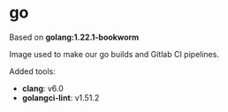 # go

Based on **golang:1.22.1-bookworm**

Image used to make our go builds and Gitlab CI pipelines.

Added tools:

- **clang**: v6.0
- **golangci-lint**: v1.51.2
